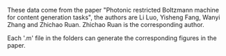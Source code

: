 These data come from the paper "Photonic restricted Boltzmann machine for content generation tasks", the authors are Li Luo, Yisheng Fang, Wanyi Zhang and Zhichao Ruan. Zhichao Ruan is the corresponding author.

Each '.m' file in the folders can generate the corresponding figures in the paper.
